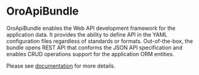 # OroApiBundle

OroApiBundle enables the Web API development framework for the application data. It provides the ability to define API in the YAML configuration files regardless of standards or formats. Out-of-the-box, the bundle opens REST API that conforms the JSON API specification and enables CRUD operations support for the application ORM entities.

Please see [documentation](https://doc.oroinc.com/api/) for more details.
